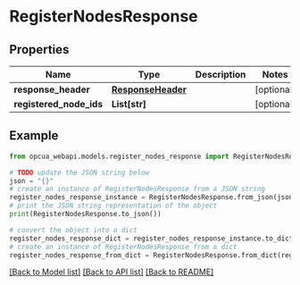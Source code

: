 # RegisterNodesResponse


## Properties

Name | Type | Description | Notes
------------ | ------------- | ------------- | -------------
**response_header** | [**ResponseHeader**](ResponseHeader.md) |  | [optional] 
**registered_node_ids** | **List[str]** |  | [optional] 

## Example

```python
from opcua_webapi.models.register_nodes_response import RegisterNodesResponse

# TODO update the JSON string below
json = "{}"
# create an instance of RegisterNodesResponse from a JSON string
register_nodes_response_instance = RegisterNodesResponse.from_json(json)
# print the JSON string representation of the object
print(RegisterNodesResponse.to_json())

# convert the object into a dict
register_nodes_response_dict = register_nodes_response_instance.to_dict()
# create an instance of RegisterNodesResponse from a dict
register_nodes_response_from_dict = RegisterNodesResponse.from_dict(register_nodes_response_dict)
```
[[Back to Model list]](../README.md#documentation-for-models) [[Back to API list]](../README.md#documentation-for-api-endpoints) [[Back to README]](../README.md)


